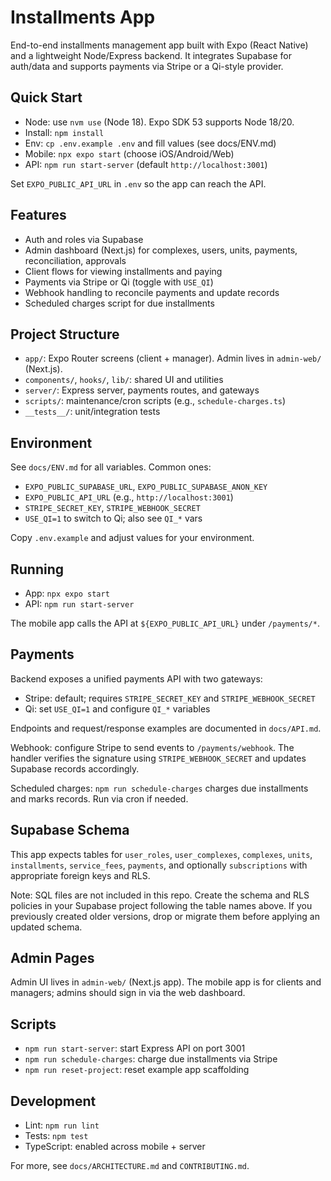 # Installments App

End-to-end installments management app built with Expo (React Native) and a lightweight Node/Express backend. It integrates Supabase for auth/data and supports payments via Stripe or a Qi-style provider.

## Quick Start

- Node: use `nvm use` (Node 18). Expo SDK 53 supports Node 18/20.
- Install: `npm install`
- Env: `cp .env.example .env` and fill values (see docs/ENV.md)
- Mobile: `npx expo start` (choose iOS/Android/Web)
- API: `npm run start-server` (default `http://localhost:3001`)

Set `EXPO_PUBLIC_API_URL` in `.env` so the app can reach the API.

## Features

- Auth and roles via Supabase
- Admin dashboard (Next.js) for complexes, users, units, payments, reconciliation, approvals
- Client flows for viewing installments and paying
- Payments via Stripe or Qi (toggle with `USE_QI`)
- Webhook handling to reconcile payments and update records
- Scheduled charges script for due installments

## Project Structure

- `app/`: Expo Router screens (client + manager). Admin lives in `admin-web/` (Next.js).
- `components/`, `hooks/`, `lib/`: shared UI and utilities
- `server/`: Express server, payments routes, and gateways
- `scripts/`: maintenance/cron scripts (e.g., `schedule-charges.ts`)
- `__tests__/`: unit/integration tests

## Environment

See `docs/ENV.md` for all variables. Common ones:

- `EXPO_PUBLIC_SUPABASE_URL`, `EXPO_PUBLIC_SUPABASE_ANON_KEY`
- `EXPO_PUBLIC_API_URL` (e.g., `http://localhost:3001`)
- `STRIPE_SECRET_KEY`, `STRIPE_WEBHOOK_SECRET`
- `USE_QI=1` to switch to Qi; also see `QI_*` vars

Copy `.env.example` and adjust values for your environment.

## Running

- App: `npx expo start`
- API: `npm run start-server`

The mobile app calls the API at `${EXPO_PUBLIC_API_URL}` under `/payments/*`.

## Payments

Backend exposes a unified payments API with two gateways:

- Stripe: default; requires `STRIPE_SECRET_KEY` and `STRIPE_WEBHOOK_SECRET`
- Qi: set `USE_QI=1` and configure `QI_*` variables

Endpoints and request/response examples are documented in `docs/API.md`.

Webhook: configure Stripe to send events to `/payments/webhook`. The handler verifies the signature using `STRIPE_WEBHOOK_SECRET` and updates Supabase records accordingly.

Scheduled charges: `npm run schedule-charges` charges due installments and marks records. Run via cron if needed.

## Supabase Schema

This app expects tables for `user_roles`, `user_complexes`, `complexes`, `units`, `installments`, `service_fees`, `payments`, and optionally `subscriptions` with appropriate foreign keys and RLS.

Note: SQL files are not included in this repo. Create the schema and RLS policies in your Supabase project following the table names above. If you previously created older versions, drop or migrate them before applying an updated schema.

## Admin Pages

Admin UI lives in `admin-web/` (Next.js app). The mobile app is for clients and managers; admins should sign in via the web dashboard.

## Scripts

- `npm run start-server`: start Express API on port 3001
- `npm run schedule-charges`: charge due installments via Stripe
- `npm run reset-project`: reset example app scaffolding

## Development

- Lint: `npm run lint`
- Tests: `npm test`
- TypeScript: enabled across mobile + server

For more, see `docs/ARCHITECTURE.md` and `CONTRIBUTING.md`.
